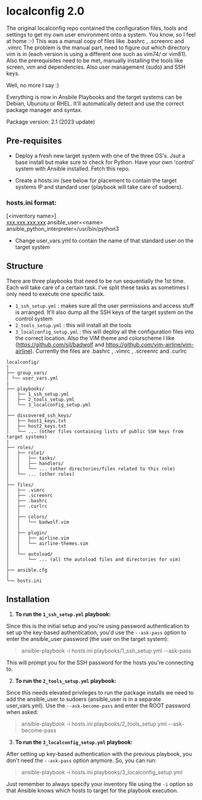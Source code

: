 # localconfig 2.0

The original localconfig repo contained the configuration files, tools and settings to get my own user environment onto a system. You know, so I feel at home :-)
This was a manual copy of files like .bashrc , .screenrc and .vimrc 
The problem is the manual part, need to figure out which directory vim is in (each version is using a different one such as vim74/ or vim81). Also the prerequisites need to be met, manually installing the tools like screen, vim and dependencies. Also user management (sudo) and SSH keys.

Well, no more I say :)

Everything is now in Ansbile Playbooks and the target systems can be Debian, Ubunutu or RHEL. It'll automatically detect and use the correct package manager and syntax.

Package version: 2.1 (2023 update)

## Pre-requisites
- Deploy a fresh new target system with one of the three OS's. Jsut a base install but make sure to check for Python.
Have your own 'control' system with Ansible installed. Fetch this repo.

- Create a hosts.ini (see below for placement to contain the target systems IP and standard user (playbook will take care of sudoers).
### hosts.ini format:
<p class="has-line-data" data-line-start="0" data-line-end="2">[&lt;inventory name&gt;]<br>
<a href="http://xxx.xxx.xxx.xxx">xxx.xxx.xxx.xxx</a> ansible_user=&lt;name&gt; ansible_python_interpreter=/usr/bin/python3</p>

- Change user_vars.yml to contain the name of that standard user on the target system

## Structure

There are three playbooks that need to be run sequentially the 1st time. Each will take care of a certain task. I've split these tasks as sometimes I only need to execute one specific task.

- `1_ssh_setup.yml` : makes sure all the user permissions and access stuff is arranged. It'll also dump all the SSH keys of the target system on the control system
- `2_tools_setup.yml` : this will install all the tools
- `3_localconfig_setup.yml` : this will deploy all the configuration files into the correct location. Also the VIM theme and colorscheme I like (<https://github.com/sjl/badwolf> and <https://github.com/vim-airline/vim-airline>). Currently the files are .bashrc , .vimrc , .screenrc and .curlrc

```
localconfig/
│
├── group_vars/ 
│ └── user_vars.yml
|
├── playbooks/
│   ├── 1_ssh_setup.yml
│   ├── 2_tools_setup.yml
│   └── 3_localconfig_setup.yml
│
├── discovered_ssh_keys/
│   ├── host1_keys.txt
│   ├── host2_keys.txt
│   └── ... (other files containing lists of public SSH keys from target systems)
│
├── roles/
│   ├── role1/
│   │   ├── tasks/
│   │   ├── handlers/
│   │   └── ... (other directories/files related to this role)
│   └── ... (other roles)
│
├── files/
│   ├── .vimrc
│   ├── .screenrc
│   ├── .bashrc
│   ├── .curlrc
│   │
│   ├── colors/
│   │   └── badwolf.vim
│   │
│   ├── plugin/
│   │   ├── airline.vim
│   │   └── airline-themes.vim
│   │
│   └── autoload/
│       └── ... (all the autoload files and directories for vim)
│
├── ansible.cfg
│
└── hosts.ini
```



## Installation

1. **To run the `1_ssh_setup.yml` playbook:**

Since this is the initial setup and you're using password authentication to set up the key-based authentication, you'd use the `--ask-pass` option to enter the ansible_user password (the user on the target system):


> ansible-playbook -i hosts.ini playbooks/1_ssh_setup.yml --ask-pass


This will prompt you for the SSH password for the hosts you're connecting to.

2. **To run the `2_tools_setup.yml` playbook:**

Since this needs elevated privileges to run the package installs we need to add the ansible_user to sudoers (ansible_user is in a separate user_vars.yml). Use the `--ask-become-pass` and enter the ROOT password when asked:


> ansible-playbook -i hosts.ini playbooks/2_tools_setup.yml --ask-become-pass


3. **To run the `3_localconfig_setup.yml` playbook:**

After setting up key-based authentication with the previous playbook, you don't need the `--ask-pass` option anymore. So, you can run:


> ansible-playbook -i hosts.ini playbooks/3_localconfig_setup.yml


Just remember to always specify your inventory file using the `-i` option so that Ansible knows which hosts to target for the playbook execution.
